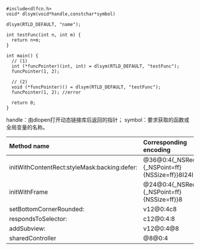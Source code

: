 
## 
```
#include<dlfcn.h>
void* dlsym(void*handle,constchar*symbol)

dlsym(RTLD_DEFAULT, "name");

int testFunc(int n, int m) {
  return n+m;
}

int main() {
  // (1)
  int (*funcPointer)(int, int) = dlsym(RTLD_DEFAULT, "testFunc");
  funcPointer(1, 2);

  // (2)
  void (*funcPointer)() = dlsym(RTLD_DEFAULT, "testFunc");
  funcPointer(1, 2); //error

  return 0;
}

```
handle：由dlopen打开动态链接库后返回的指针；
symbol：要求获取的函数或全局变量的名称。

|Method name|Corresponding encoding| 
|:--------------|:-------------------------| 
|initWithContentRect:styleMask:backing:defer: |@36@0:4{_NSRect={_NSPoint=ff}{NSSize=ff}}8I24I28c32| 
|initWithFrame |@24@0:4{_NSRect={_NSPoint=ff}{NSSize=ff}}8| 
|setBottomCornerRounded:|v12@0:4c8 | 
|respondsToSelector:|c12@0:4:8 | 
|addSubview: |v12@0:4@8 | 
| sharedController|@8@0:4 |
